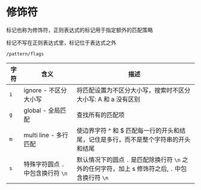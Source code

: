 # 修饰符

标记也称为修饰符，正则表达式的标记用于指定额外的匹配策略

标记不写在正则表达式里，标记位于表达式之外

```markdown
/pattern/flags
```

|字符|含义|描述|
|-|-|-|
|`i`|ignore - 不区分大小写|将匹配设置为不区分大小写，搜索时不区分大小写: A 和 a 没有区别|
|`g`|global - 全局匹配|查找所有的匹配项|
|`m`|multi line - 多行匹配|使边界字符 ^ 和 $ 匹配每一行的开头和结尾，记住是多行，而不是整个字符串的开头和结尾|
|`s`|特殊字符圆点 `.` 中包含换行符 `\n` |默认情况下的圆点 `.` 是匹配除换行符 `\n` 之外的任何字符，加上 s 修饰符之后, `.` 中包含换行符 `\n`|
